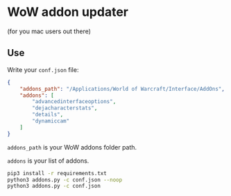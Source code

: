 # WoW addon updater
(for you mac users out there)

## Use

Write your `conf.json` file:
```json
{
	"addons_path": "/Applications/World of Warcraft/Interface/AddOns",
	"addons": [
		"advancedinterfaceoptions",
		"dejacharacterstats",
		"details",
		"dynamiccam"
	]
}
```

`addons_path` is your WoW addons folder path.

`addons` is your list of addons.

```bash
pip3 install -r requirements.txt
python3 addons.py -c conf.json --noop
python3 addons.py -c conf.json
```
